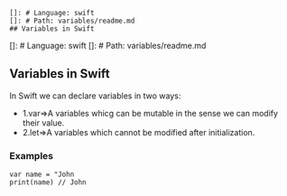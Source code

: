 

    []: # Language: swift
    []: # Path: variables/readme.md
    ## Variables in Swift

[]: # Language: swift
[]: # Path: variables/readme.md

## Variables in Swift

<p>In Swift we can declare variables in two ways:</p>

<ul>
<li>1.var=>A variables whicg can be mutable in the sense we can modify their value.</li>
<li>2.let=>A variables which cannot be modified after initialization.</li>
</ul>

### Examples


```
var name = "John
print(name) // John
```
